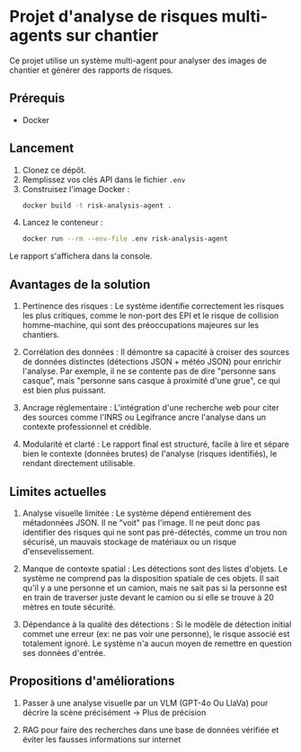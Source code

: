 # Projet d'analyse de risques multi-agents sur chantier

Ce projet utilise un système multi-agent pour analyser des images de chantier et générer des rapports de risques.

## Prérequis
- Docker

## Lancement
1.  Clonez ce dépôt.
2.  Remplissez vos clés API dans le fichier `.env`
3.  Construisez l'image Docker :
    ```bash
    docker build -t risk-analysis-agent .
    ```
4.  Lancez le conteneur :
    ```bash
    docker run --rm --env-file .env risk-analysis-agent
    ```
Le rapport s'affichera dans la console.

## Avantages de la solution

1. Pertinence des risques : Le système identifie correctement les risques les plus critiques, comme le non-port des EPI et le risque de collision homme-machine, qui sont des préoccupations majeures sur les chantiers.

2. Corrélation des données : Il démontre sa capacité à croiser des sources de données distinctes (détections JSON + météo JSON) pour enrichir l'analyse. Par exemple, il ne se contente pas de dire "personne sans casque", mais "personne sans casque à proximité d'une grue", ce qui est bien plus puissant.

3. Ancrage réglementaire : L'intégration d'une recherche web pour citer des sources comme l'INRS ou Legifrance ancre l'analyse dans un contexte professionnel et crédible.

4. Modularité et clarté : Le rapport final est structuré, facile à lire et sépare bien le contexte (données brutes) de l'analyse (risques identifiés), le rendant directement utilisable.

## Limites actuelles

1. Analyse visuelle limitée : Le système dépend entièrement des métadonnées JSON. Il ne "voit" pas l'image. Il ne peut donc pas identifier des risques qui ne sont pas pré-détectés, comme un trou non sécurisé, un mauvais stockage de matériaux ou un risque d'ensevelissement.

2. Manque de contexte spatial : Les détections sont des listes d'objets. Le système ne comprend pas la disposition spatiale de ces objets. Il sait qu'il y a une personne et un camion, mais ne sait pas si la personne est en train de traverser juste devant le camion ou si elle se trouve à 20 mètres en toute sécurité.

3. Dépendance à la qualité des détections : Si le modèle de détection initial commet une erreur (ex: ne pas voir une personne), le risque associé est totalement ignoré. Le système n'a aucun moyen de remettre en question ses données d'entrée.

## Propositions d'améliorations

1. Passer à une analyse visuelle par un VLM (GPT-4o Ou LlaVa) pour décrire la scène précisément -> Plus de précision

2. RAG pour faire des recherches dans une base de données vérifiée et éviter les fausses informations sur internet
